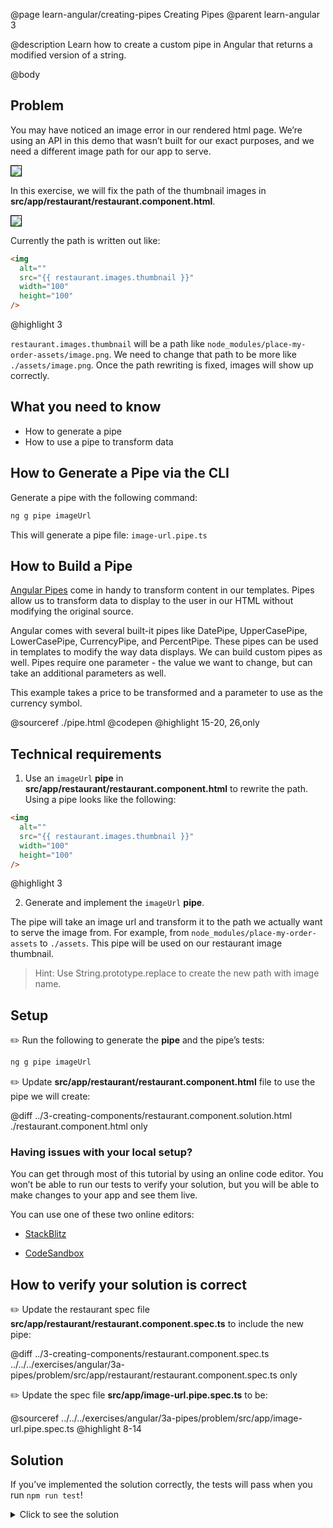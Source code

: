 @page learn-angular/creating-pipes Creating Pipes
@parent learn-angular 3

@description Learn how to create a custom pipe in Angular that returns a modified version of a string.

@body

## Problem

You may have noticed an image error in our rendered html page. We’re using an API in this demo that wasn’t built for our exact purposes, and we need a different image path for our app to serve.

<img src="../static/img/angular/3-creating-components/restaurant-component.png"
  style="border: solid 1px black; max-width: 320px;"/>

In this exercise, we will fix the path of the thumbnail images in **src/app/restaurant/restaurant.component.html**.

<img src="../static/img/angular/3b-creating-pipes/restaurant-thumbnails.png"
  style="border: solid 1px black; max-width: 320px;"/>

Currently the path is written out like:

```html
<img
  alt=""
  src="{{ restaurant.images.thumbnail }}"
  width="100"
  height="100"
/>
```
@highlight 3

`restaurant.images.thumbnail` will be a path like `node_modules/place-my-order-assets/image.png`. We need to change that path to be more like `./assets/image.png`. Once
the path rewriting is fixed, images will show up correctly.

## What you need to know

- How to generate a pipe
- How to use a pipe to transform data

## How to Generate a Pipe via the CLI

Generate a pipe with the following command:

```bash
ng g pipe imageUrl
```

This will generate a pipe file: `image-url.pipe.ts`

## How to Build a Pipe

<a href="https://angular.io/guide/pipes">Angular Pipes</a> come in handy to transform content in our templates. Pipes allow us to transform data to display to the user in our HTML without modifying the original source.

Angular comes with several built-it pipes like DatePipe, UpperCasePipe, LowerCasePipe, CurrencyPipe, and PercentPipe. These pipes can be used in templates to modify the way data displays. We can build custom pipes as well. Pipes require one parameter - the value we want to change, but can take an additional parameters as well.

This example takes a price to be transformed and a parameter to use as the currency symbol.

@sourceref ./pipe.html
@codepen
@highlight 15-20, 26,only

## Technical requirements

1. Use an `imageUrl` **pipe** in **src/app/restaurant/restaurant.component.html** to rewrite the path. Using a pipe looks like the following:

```html
<img
  alt=""
  src="{{ restaurant.images.thumbnail }}"
  width="100"
  height="100"
/>
```
@highlight 3

2. Generate and implement the `imageUrl` **pipe**.

The pipe will take an image url and transform it to the path we actually want to serve the image from. For example, from `node_modules/place-my-order-assets` to `./assets`. This pipe will be used on our restaurant image thumbnail.

> Hint: Use String.prototype.replace to create the new path with image name.

## Setup

✏️ Run the following to generate the **pipe** and the pipe’s tests:

```bash
ng g pipe imageUrl
```

✏️ Update **src/app/restaurant/restaurant.component.html** file to use the pipe we will create:

@diff ../3-creating-components/restaurant.component.solution.html ./restaurant.component.html only

### Having issues with your local setup?

You can get through most of this tutorial by using an online code editor. You won’t be able to run our tests to verify your solution, but you will be able to make changes to your app and see them live.

You can use one of these two online editors:

- [StackBlitz](https://stackblitz.com/fork/github/bitovi/academy/tree/main/exercises/angular/3a-pipes/problem?file=src/app/image-url.pipe.ts)

- [CodeSandbox](https://codesandbox.io/p/devbox/github/bitovi/academy/tree/main/exercises/angular/3a-pipes/problem?file=src/app/image-url.pipe.ts)

## How to verify your solution is correct

✏️ Update the restaurant spec file **src/app/restaurant/restaurant.component.spec.ts** to include the new pipe:

@diff ../3-creating-components/restaurant.component.spec.ts ../../../exercises/angular/3a-pipes/problem/src/app/restaurant/restaurant.component.spec.ts only

✏️ Update the spec file **src/app/image-url.pipe.spec.ts** to be:

@sourceref ../../../exercises/angular/3a-pipes/problem/src/app/image-url.pipe.spec.ts
@highlight 8-14

## Solution

If you’ve implemented the solution correctly, the tests will pass when you run `npm run test`!

<details>
<summary>Click to see the solution</summary>
✏️ Update **src/app/image-url.pipe.ts** to:

@diff ../../../exercises/angular/3a-pipes/problem/src/app/image-url.pipe.ts ./image-url.pipe.ts only

</details>
